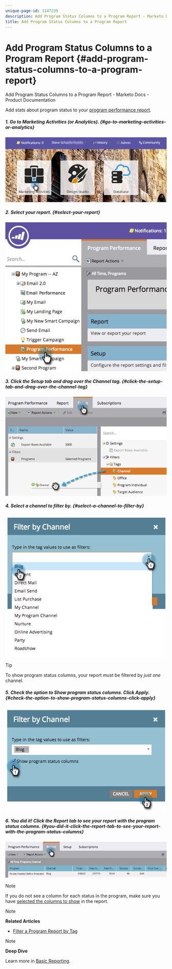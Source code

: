 ```yaml
---
unique-page-id: 1147239
description: Add Program Status Columns to a Program Report - Marketo Docs - Product Documentation
title: Add Program Status Columns to a Program Report
---
```


# Add Program Status Columns to a Program Report {#add-program-status-columns-to-a-program-report}

Add Program Status Columns to a Program Report - Marketo Docs - Product Documentation

Add stats about program status to your [program performance report](create-a-program-performance-report.md).

##### 1. Go to Marketing Activities (or Analytics).  {#go-to-marketing-activities-or-analytics}

![](assets/login-marketing-activities-2.png)  

##### 2. Select your report. {#select-your-report}

![](assets/emailperformance.jpg) 

##### 3. Click the Setup tab and drag over the Channel tag. {#click-the-setup-tab-and-drag-over-the-channel-tag}

![](assets/image2014-9-23-16-3a26-3a38.png) 

##### 4. Select a channel to filter by. {#select-a-channel-to-filter-by}

![](assets/image2014-9-23-16-3a26-3a48.png)

>[!TIP]
>
>To show program status columns, your report must be filtered by *just one* channel.

##### 5. Check the option to Show program status columns. Click Apply. {#check-the-option-to-show-program-status-columns-click-apply}

![](assets/image2014-9-23-16-3a26-3a53.png)  

##### 6. You did it! Click the Report tab to see your report with the program status columns. {#you-did-it-click-the-report-tab-to-see-your-report-with-the-program-status-columns}

![](assets/programreport.jpg)

>[!NOTE]
>
>If you do not see a column for each status in the program, make sure you have [selected the columns to show](../../../../product-docs/reporting/basic-reporting/editing-reports/select-report-columns.md) in the report.

>[!NOTE]
>
>**Related Articles**
>
>* [Filter a Program Report by Tag](filter-a-program-report-by-tag.md)
>

>[!NOTE]
>
>**Deep Dive**
>
>Learn more in [Basic Reporting](../../../../product-docs/reporting/basic-reporting.md).

